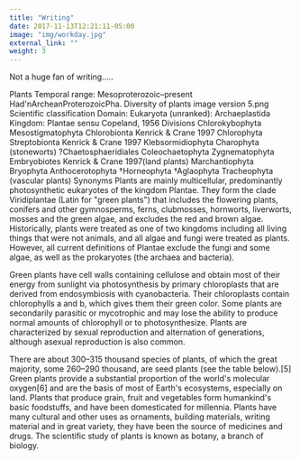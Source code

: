 ```yaml
---
title: "Writing"
date: 2017-11-13T12:21:11-05:00
image: "img/workday.jpg"
external_link: ""
weight: 3
---
```


Not a huge fan of writing.....



Plants
Temporal range: Mesoproterozoic–present
Had'nArcheanProterozoicPha.
Diversity of plants image version 5.png
Scientific classification
Domain:	Eukaryota
(unranked):	Archaeplastida
Kingdom:	Plantae
sensu Copeland, 1956
Divisions
Chlorokybophyta
Mesostigmatophyta
Chlorobionta Kenrick & Crane 1997
Chlorophyta
Streptobionta Kenrick & Crane 1997
Klebsormidiophyta
Charophyta (stoneworts)
 ?Chaetosphaeridiales
Coleochaetophyta
Zygnematophyta
Embryobiotes Kenrick & Crane 1997(land plants)
Marchantiophyta
Bryophyta
Anthocerotophyta
†Horneophyta
†Aglaophyta
Tracheophyta (vascular plants)
Synonyms
Plants are mainly multicellular, predominantly photosynthetic eukaryotes of the kingdom Plantae. They form the clade Viridiplantae (Latin for "green plants") that includes the flowering plants, conifers and other gymnosperms, ferns, clubmosses, hornworts, liverworts, mosses and the green algae, and excludes the red and brown algae. Historically, plants were treated as one of two kingdoms including all living things that were not animals, and all algae and fungi were treated as plants. However, all current definitions of Plantae exclude the fungi and some algae, as well as the prokaryotes (the archaea and bacteria).

Green plants have cell walls containing cellulose and obtain most of their energy from sunlight via photosynthesis by primary chloroplasts that are derived from endosymbiosis with cyanobacteria. Their chloroplasts contain chlorophylls a and b, which gives them their green color. Some plants are secondarily parasitic or mycotrophic and may lose the ability to produce normal amounts of chlorophyll or to photosynthesize. Plants are characterized by sexual reproduction and alternation of generations, although asexual reproduction is also common.

There are about 300–315 thousand species of plants, of which the great majority, some 260–290 thousand, are seed plants (see the table below).[5] Green plants provide a substantial proportion of the world's molecular oxygen[6] and are the basis of most of Earth's ecosystems, especially on land. Plants that produce grain, fruit and vegetables form humankind's basic foodstuffs, and have been domesticated for millennia. Plants have many cultural and other uses as ornaments, building materials, writing material and in great variety, they have been the source of medicines and drugs. The scientific study of plants is known as botany, a branch of biology.